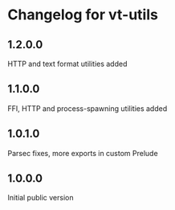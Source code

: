 # Changelog for vt-utils

## 1.2.0.0

HTTP and text format utilities added

## 1.1.0.0

FFI, HTTP and process-spawning utilities added

## 1.0.1.0

Parsec fixes, more exports in custom Prelude

## 1.0.0.0

Initial public version
